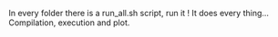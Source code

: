In every folder there is a run_all.sh script, run it ! It does every thing... Compilation, execution and plot.

